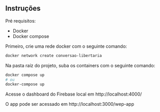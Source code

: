 ## Instruções

Pré requisitos:

- Docker
- Docker compose

Primeiro, crie uma rede docker com o seguinte comando:

```bash
docker network create conversao-libertaria
```

Na pasta raíz do projeto, suba os containers com o seguinte comando:

```bash
docker compose up
# ou
docker-compose up
```

Acesse o dashboard do Firebase local em http://localhost:4000/

O app pode ser acessado em http://localhost:3000/wep-app
